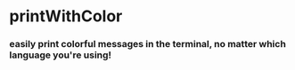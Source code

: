 # printWithColor
### easily print colorful messages in the terminal, no matter which language you're using!

